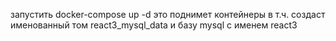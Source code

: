 запустить docker-compose up -d
это поднимет контейнеры
в т.ч. создаст именованный том react3_mysql_data
и базу mysql с именем react3